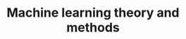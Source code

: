 ---
layout: research-single
title: Machine learning theory and methods
excerpt: <p>Probability provides a language for us to describe our knowledge (or ignorance) of the world. To building statistical models, we need to structure our knowledge about a specific system such that we can reduce our ignorance using observations. These techniques are essential components for building interpretable computational structures that can be used for decision making.</p>
featured_image: https://images.unsplash.com/photo-1597223557154-721c1cecc4b0?ixid=MnwxMjA3fDB8MHxwaG90by1wYWdlfHx8fGVufDB8fHx8&ixlib=rb-1.2.1&auto=format&fit=crop&w=1160&q=80
overview_short: 
overview_long: 
projects: 
people: 
---